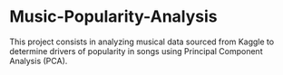 # Music-Popularity-Analysis
This project consists in analyzing musical data sourced from Kaggle to determine drivers of popularity in songs using Principal Component Analysis (PCA).
